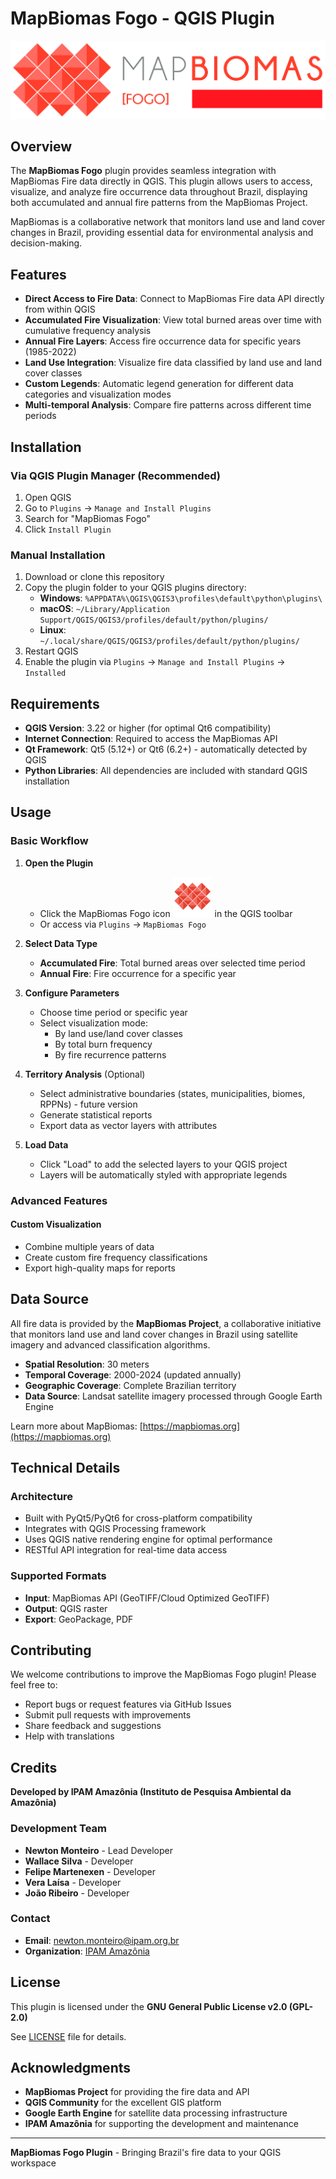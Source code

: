 # MapBiomas Fogo - QGIS Plugin

![MapBiomas Logo](logo_mapbiomas.png)

## Overview

The **MapBiomas Fogo** plugin provides seamless integration with MapBiomas Fire data directly in QGIS. This plugin allows users to access, visualize, and analyze fire occurrence data throughout Brazil, displaying both accumulated and annual fire patterns from the MapBiomas Project.

MapBiomas is a collaborative network that monitors land use and land cover changes in Brazil, providing essential data for environmental analysis and decision-making.

## Features

- **Direct Access to Fire Data**: Connect to MapBiomas Fire data API directly from within QGIS
- **Accumulated Fire Visualization**: View total burned areas over time with cumulative frequency analysis
- **Annual Fire Layers**: Access fire occurrence data for specific years (1985-2022)
- **Land Use Integration**: Visualize fire data classified by land use and land cover classes
- **Custom Legends**: Automatic legend generation for different data categories and visualization modes
- **Multi-temporal Analysis**: Compare fire patterns across different time periods

## Installation

### Via QGIS Plugin Manager (Recommended)
1. Open QGIS
2. Go to `Plugins` → `Manage and Install Plugins`
3. Search for "MapBiomas Fogo"
4. Click `Install Plugin`

### Manual Installation
1. Download or clone this repository
2. Copy the plugin folder to your QGIS plugins directory:
   - **Windows**: `%APPDATA%\QGIS\QGIS3\profiles\default\python\plugins\`
   - **macOS**: `~/Library/Application Support/QGIS/QGIS3/profiles/default/python/plugins/`
   - **Linux**: `~/.local/share/QGIS/QGIS3/profiles/default/python/plugins/`
3. Restart QGIS
4. Enable the plugin via `Plugins` → `Manage and Install Plugins` → `Installed`

## Requirements

- **QGIS Version**: 3.22 or higher (for optimal Qt6 compatibility)
- **Internet Connection**: Required to access the MapBiomas API
- **Qt Framework**: Qt5 (5.12+) or Qt6 (6.2+) - automatically detected by QGIS
- **Python Libraries**: All dependencies are included with standard QGIS installation

## Usage

### Basic Workflow

1. **Open the Plugin**
   - Click the MapBiomas Fogo icon ![Plugin Icon](icon.png) in the QGIS toolbar
   - Or access via `Plugins` → `MapBiomas Fogo`

2. **Select Data Type**
   - **Accumulated Fire**: Total burned areas over selected time period
   - **Annual Fire**: Fire occurrence for a specific year

3. **Configure Parameters**
   - Choose time period or specific year
   - Select visualization mode:
     - By land use/land cover classes
     - By total burn frequency
     - By fire recurrence patterns

4. **Territory Analysis** (Optional)
   - Select administrative boundaries (states, municipalities, biomes, RPPNs) - future version
   - Generate statistical reports
   - Export data as vector layers with attributes

5. **Load Data**
   - Click "Load" to add the selected layers to your QGIS project
   - Layers will be automatically styled with appropriate legends

### Advanced Features

#### Custom Visualization
- Combine multiple years of data
- Create custom fire frequency classifications
- Export high-quality maps for reports

## Data Source

All fire data is provided by the **MapBiomas Project**, a collaborative initiative that monitors land use and land cover changes in Brazil using satellite imagery and advanced classification algorithms.

- **Spatial Resolution**: 30 meters
- **Temporal Coverage**: 2000-2024 (updated annually)
- **Geographic Coverage**: Complete Brazilian territory
- **Data Source**: Landsat satellite imagery processed through Google Earth Engine

Learn more about MapBiomas: [https://mapbiomas.org](https://mapbiomas.org)

## Technical Details

### Architecture
- Built with PyQt5/PyQt6 for cross-platform compatibility
- Integrates with QGIS Processing framework
- Uses QGIS native rendering engine for optimal performance
- RESTful API integration for real-time data access

### Supported Formats
- **Input**: MapBiomas API (GeoTIFF/Cloud Optimized GeoTIFF)
- **Output**: QGIS raster 
- **Export**: GeoPackage, PDF

## Contributing

We welcome contributions to improve the MapBiomas Fogo plugin! Please feel free to:

- Report bugs or request features via GitHub Issues
- Submit pull requests with improvements
- Share feedback and suggestions
- Help with translations

## Credits

**Developed by IPAM Amazônia (Instituto de Pesquisa Ambiental da Amazônia)**

### Development Team
- **Newton Monteiro** - Lead Developer
- **Wallace Silva** - Developer
- **Felipe Martenexen** - Developer  
- **Vera Laísa** - Developer
- **João Ribeiro** - Developer

### Contact
- **Email**: newton.monteiro@ipam.org.br
- **Organization**: [IPAM Amazônia](https://ipam.org.br)

## License

This plugin is licensed under the **GNU General Public License v2.0 (GPL-2.0)**

See [LICENSE](LICENSE) file for details.

## Acknowledgments

- **MapBiomas Project** for providing the fire data and API
- **QGIS Community** for the excellent GIS platform
- **Google Earth Engine** for satellite data processing infrastructure
- **IPAM Amazônia** for supporting the development and maintenance

---

**MapBiomas Fogo Plugin** - Bringing Brazil's fire data to your QGIS workspace

